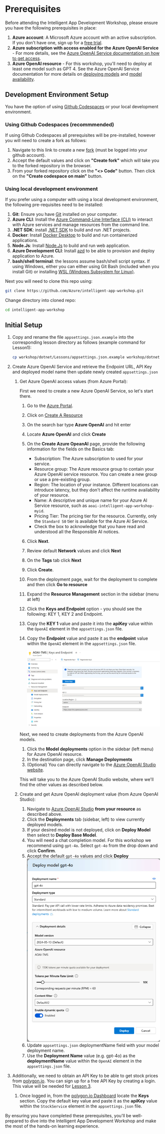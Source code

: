 # Prerequisites

Before attending the Intelligent App Development Workshop, please ensure you have the following prerequisites in place:

1. **Azure account**: A Microsoft Azure account with an active subscription. If you don't have one, sign up for a [free trial](https://azure.microsoft.com/en-us/free/).
1. **Azure subscription with access enabled for the Azure OpenAI Service** - For more details, see the [Azure OpenAI Service documentation on how to get access](https://learn.microsoft.com/azure/ai-services/openai/overview#how-do-i-get-access-to-azure-openai). 
1. **Azure OpenAI resource** - For this workshop, you'll need to deploy at least one model such as GPT 4. See the Azure OpenAI Service documentation for more details on [deploying models](https://learn.microsoft.com/azure/ai-services/openai/how-to/create-resource?pivots=web-portal) and [model availability](https://learn.microsoft.com/azure/ai-services/openai/concepts/models).

## Development Environment Setup

You have the option of using [Github Codespaces](https://docs.github.com/en/codespaces/getting-started/quickstart) or your local development environment.

### Using Github Codespaces (recommmended)

If using Github Codespaces all prerequisites will be pre-installed, however you will need to create a fork as follows:

1. Navigate to this link to create a new [fork](https://github.com/Azure/intelligent-app-workshop/fork) (must be logged into your github account).
1. Accept the default values and click on **"Create fork"** which will take you to the forked repository in the browser.
1. From your forked repository click on the **"<> Code"** button. Then click on the **"Create codespace on main"** button.

### Using local development environment

If you prefer using a computer with using a local development environment, the following pre-requisites need to be installed:

1. **Git**: Ensure you have [Git](https://git-scm.com/downloads) installed on your computer.
1. **Azure CLI**: Install the [Azure Command-Line Interface (CLI)](https://docs.microsoft.com/en-us/cli/azure/install-azure-cli) to interact with Azure services and manage resources from the command line.
1. **.NET SDK**: install [.NET SDK](https://dotnet.microsoft.com/en-us/download) to build and run .NET projects.
1. **Docker**: Install [Docker Desktop](https://www.docker.com/products/docker-desktop) to build and run containerized applications.
1. **Node.Js**: Install [Node.Js](https://nodejs.org/en/download/package-manager) to build and run web application.
1. **Azure Development CLI**: Install [azd](https://learn.microsoft.com/en-us/azure/developer/azure-developer-cli/install-azd) to be able to provision and deploy application to Azure.
1. **bash/shell terminal**: the lessons assume bash/shell script syntax. If using Windows, either you can either using Git Bash (included when you install Git) or installing [WSL (Windows Subsystem for Linux)](https://learn.microsoft.com/en-us/windows/wsl/install).

Next you will need to clone this repo using:

```bash
git clone https://github.com/Azure/intelligent-app-workshop.git
```

Change directory into cloned repo:

```bash
cd intelligent-app-workshop
```

## Initial Setup

1. Copy and rename the file `appsettings.json.example` into the corresponding lesson directory as follows (example command for Lesson1):

    ```bash
    cp workshop/dotnet/Lessons/appsettings.json.example workshop/dotnet/Lessons/Lesson1/appsettings.json
    ```

1. Create Azure OpenAI Service and retrieve the Endpoint URL, API Key and deployed model name then update newly created `appsettings.json`

    1. Get Azure OpenAI access values (from Azure Portal):

        First we need to create a new Azure OpenAI Service, so let's start there.
        1. Go to the [Azure Portal](https://portal.azure.com).
        1. Click on [Create A Resource](https://ms.portal.azure.com/#create/hub)
        1. On the search bar type **Azure OpenAI** and hit enter
        1. Locate **Azure OpenAI** and click **Create**
        1. On the **Create Azure OpeanAI** page, provide the following information for the fields on the Basics tab:
            * Subscription: The Azure subscription to used for your service.
            * Resource group: The Azure resource group to contain your Azure OpenAI service resource. You can create a new group or use a pre-existing group.
            * Region: The location of your instance. Different locations can introduce latency, but they don't affect the runtime availability of your resource.
            * Name: A descriptive and unique name for your Azure AI Service resource, such as `aoai-intelligent-app-workshop-myid`.
            * Pricing Tier: The pricing tier for the resource. Currently, only the `Standard S0` tier is available for the Azure AI Service.
            * Check the box to acknowledge that you have read and understood all the Responsible AI notices.
        1. Click **Next**.
        1. Review default **Network** values and click **Next**
        1. On the **Tags** tab click **Next**
        1. Click **Create**.
        1. From the deployment page, wait for the deployment to complete and then click **Go to resource**
        1. Expand the **Resource Management** section in the sidebar (menu at left)
        1. Click the **Keys and Endpoint** option - you should see the following: KEY 1, KEY 2 and Endpoint.
        1. Copy the **KEY 1** value and paste it into the **apiKey** value within the `OpenAI` element in the `appsettings.json` file.
        1. Copy the **Endpoint** value and paste it as the **endpoint** value within the `OpenAI` element in the `appsettings.json` file.

            ![Azure Open AI Keys and Endpoint](./images/keys-and-endpoint.jpg)

        Next, we need to create deployments from the Azure OpenAI models.

        1. Click the **Model deployments** option in the sidebar (left menu) for Azure OpenAI resource.
        1. In the destination page, click **Manage Deployments**
        1. (Optional) You can directly navigate to the [Azure OpenAI Studio website](https://oai.azure.com).

        This will take you to the Azure OpenAI Studio website, where we'll find the other values as described below.

    1. Create and get Azure OpenAI deployment value (from Azure OpenAI Studio):

        1. Navigate to [Azure OpenAI Studio](https://oai.azure.com) **from your resource** as described above.
        1. Click the **Deployments** tab (sidebar, left) to view currently deployed models.
        1. If your desired model is not deployed, click on **Deploy Model** then select to **Deploy Base Model**.
        1. You will need a chat completion model. For this workshop we recommend using `gpt-4o`. Select `gpt-4o` from the drop down and click **Confirm**.
        1. Accept the default `gpt-4o` values and click **Deploy**
            ![Terminal](./images/deploy-model.jpg)
        1. Update `appsettings.json` deploymentName field with your model deployment name.
        1. Use the **Deployment Name** value (e.g. gpt-4o) as the **deploymentName** value within the `OpenAI` element in the `appsettings.json` file.

1. Additionally, we need to obtain an API Key to be able to get stock prices from [polygon.io](https://polygon.io/dashboard/login). You can sign up for a free API Key by creating a login. This value will be needed for [Lesson 3](lesson3.md).
    1. Once logged in, from the [polygon.io Dashboard](https://polygon.io/dashboard) locate the **Keys** section. Copy the default key value and paste it as the **apiKey** value within the `StockService` element in the `appsettings.json` file.

By ensuring you have completed these prerequisites, you'll be well-prepared to dive into the Intelligent App Development Workshop and make the most of the hands-on learning experience.
